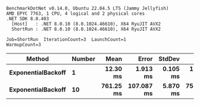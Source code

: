 ```

BenchmarkDotNet v0.14.0, Ubuntu 22.04.5 LTS (Jammy Jellyfish)
AMD EPYC 7763, 1 CPU, 4 logical and 2 physical cores
.NET SDK 8.0.403
  [Host]   : .NET 8.0.10 (8.0.1024.46610), X64 RyuJIT AVX2
  ShortRun : .NET 8.0.10 (8.0.1024.46610), X64 RyuJIT AVX2

Job=ShortRun  IterationCount=3  LaunchCount=1  
WarmupCount=3  

```
| Method             | Number | Mean      | Error      | StdDev   | Min       | Max       | Allocated |
|------------------- |------- |----------:|-----------:|---------:|----------:|----------:|----------:|
| **ExponentialBackoff** | **1**      |  **12.30 ms** |   **1.913 ms** | **0.105 ms** |  **12.18 ms** |  **12.39 ms** |     **520 B** |
| **ExponentialBackoff** | **10**     | **761.25 ms** | **107.087 ms** | **5.870 ms** | **757.74 ms** | **768.03 ms** |    **4120 B** |
